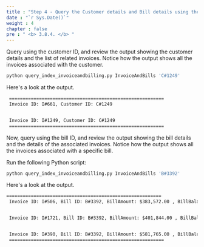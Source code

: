 ```yaml
---
title : "Step 4 - Query the Customer details and Bill details using the Index"
date : "`r Sys.Date()`"
weight : 4
chapter : false
pre : " <b> 3.8.4. </b> "
---
```


Query using the customer ID, and review the output showing the customer details and the list of related invoices. Notice how the output shows all the invoices associated with the customer.

```bash
python query_index_invoiceandbilling.py InvoiceAndBills 'C#1249'
```

Here's a look at the output.

```txt
 =========================================================
 Invoice ID: I#661, Customer ID: C#1249


 Invoice ID: I#1249, Customer ID: C#1249
 =========================================================

```

Now, query using the bill ID, and review the output showing the bill details and the details of the associated invoices. Notice how the output shows all the invoices associated with a specific bill.

Run the following Python script:

```bash
python query_index_invoiceandbilling.py InvoiceAndBills 'B#3392'
```

Here's a look at the output.

```txt
=========================================================
 Invoice ID: I#506, Bill ID: B#3392, BillAmount: $383,572.00 , BillBalance: $5,345,699.00


 Invoice ID: I#1721, Bill ID: B#3392, BillAmount: $401,844.00 , BillBalance: $25,408,787.00


 Invoice ID: I#390, Bill ID: B#3392, BillAmount: $581,765.00 , BillBalance: $11,588,362.00
 =========================================================
```